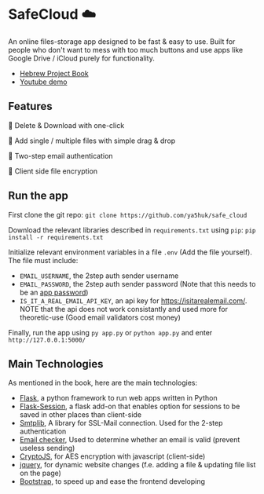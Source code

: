 # SafeCloud ☁️
An online files-storage app designed to be fast & easy to use. Built for people who don't want to mess with too much buttons 
and use apps like Google Drive / iCloud purely for functionality. 
- [Hebrew Project Book](https://github.com/ya5huk/safe_cloud/blob/master/Hebrew%20Explanation/Hebrew%20Project%20Book.pdf)
- [Youtube demo](https://youtu.be/M82mEZAnpvk)

## Features

🚀 Delete & Download with one-click

🚀 Add single / multiple files with simple drag & drop

🚀 Two-step email authentication

🚀 Client side file encryption

## Run the app
First clone the git repo:
`git clone https://github.com/ya5huk/safe_cloud`

Download the relevant libraries described in `requirements.txt` using `pip`:
`pip install -r requirements.txt`

Initialize relevant environment variables in a file `.env` (Add the file yourself). The file must include:
- `EMAIL_USERNAME`, the 2step auth sender username
- `EMAIL_PASSWORD`, the 2step auth sender password (Note that this needs to be an [app password](https://support.google.com/accounts/answer/185833?hl=en))
- `IS_IT_A_REAL_EMAIL_API_KEY`, an api key for https://isitarealemail.com/. NOTE that the api does not work consistantly and used more for theoretic-use (Good email validators cost money)

Finally, run the app using
`py app.py` or `python app.py`
and enter `http://127.0.0.1:5000/`


## Main Technologies
As mentioned in the book, here are the main technologies:
- [Flask](https://flask.palletsprojects.com/en/2.1.x/), a python framework to run web apps written in Python
- [Flask-Session](https://flask-session.readthedocs.io/en/latest/), a flask add-on that enables option for sessions to be saved in other places than client-side
- [Smtplib](https://docs.python.org/3/library/smtplib.html), A library for SSL-Mail connection. Used for the 2-step authentication
- [Email checker](https://isitarealemail.com/), Used to determine whether an email is valid (prevent useless sending)
- [CryptoJS](https://cryptojs.gitbook.io/docs/), for AES encryption with javascript (client-side)
- [jquery](https://jquery.com/), for dynamic website changes (f.e. adding a file & updating file list on the page)  
- [Bootstrap](https://getbootstrap.com/), to speed up and ease the frontend developing


